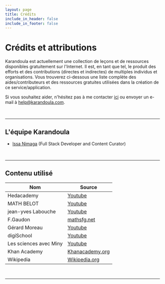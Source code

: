 ```yaml
---
layout: page
title: Crédits
include_in_header: false
include_in_footer: false
---
```


# Crédits et attributions

Karandoula est actuellement une collection de leçons et de ressources disponibles gratuitement sur l'Internet. Il est, en tant que tel, le produit des efforts et des contributions (directes et indirectes) de multiples individus et organisations. Vous trouverez ci-dessous une liste complète des aides/contributeurs et des ressources gratuites utilisées dans la création de ce service/application. 

Si vous souhaitez aider, n'hésitez pas à me contacter [ici](https://issanimaga.com/contact/) ou envoyer un e-mail à [help@karandoula.com](mailto:help@karandoula.com).

<br/>

________

## L'équipe Karandoula
- [Issa Nimaga](https://issanimaga.com) (Full Stack Developer and Content Curator)


<br/>

________
## Contenu utilisé

| Nom     	| Source  	|
|--------------------	|---------	|
| Hedacademy         	| [Youtube](https://www.youtube.com/channel/UC8SRYHgGMqAYZehYdznaqvQ) 	|
| MATH BELOT         	| [Youtube](https://www.youtube.com/channel/UCIW7bnwFJN6-73VcJdppWzw) 	|
| jean-yves Labouche 	| [Youtube](https://www.youtube.com/channel/UCA-i2IV5_F1ak53ZbED1u1w) 	|
| F.Gaudon 	| [mathsfg.net ](http://mathsfg.net.free.fr/3e/trigonometrie/trigonometriehtml/trigonometriecours3e.html#x1-20001)	|
| Gérard Moreau 	| [Youtube](https://www.youtube.com/channel/UCs9EsZvA0qogco-RBQvx7bg) 	|
| digiSchool 	| [Youtube](https://www.youtube.com/channel/UCXHJxRgcRoQCQj9ElFD8HQg) 	|
|  Les sciences avec Miny	| [Youtube](https://www.youtube.com/channel/UC41_MtWyO3LLAgVwlAWqViQ) 	|
|  Khan Academy	| [Khanacademy.org ](https://fr.khanacademy.org/) |
| Wikipedia | [Wikipedia.org ](https://fr.wikipedia.org/) |

<br/>

________